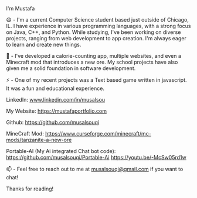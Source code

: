 
I'm Mustafa

😄 - I'm a current Computer Science student based just outside of Chicago, IL. I have experience in various programming languages, with a strong focus on Java, C++, and Python. While studying, I've been working on diverse projects, ranging from web development to app creation. I'm always eager to learn and create new things.

🌱 - I've developed a calorie-counting app, multiple websites, and even a Minecraft mod that introduces a new ore. My school projects have also given me a solid foundation in software development. 

⚡ - One of my recent projects was a Text based game written in javascript. It was a fun and educational experience.


LinkedIn: www.linkedin.com/in/musalsou

My Website: https://mustafaportfolio.com

Github: https://github.com/musalsouqi

MineCraft Mod: https://www.curseforge.com/minecraft/mc-mods/tanzanite-a-new-ore

Portable-AI (My Ai integrated Chat bot code): https://github.com/musalsouqi/Portable-Ai
https://youtu.be/-McSw05rd1w

📫 - Feel free to reach out to me at musalsouqi@gmail.com if you want to chat!

Thanks for reading!
